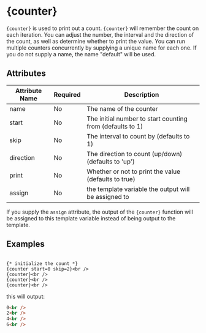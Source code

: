 # {counter}

`{counter}` is used to print out a count. `{counter}` will remember the
count on each iteration. You can adjust the number, the interval and the
direction of the count, as well as determine whether to print the
value. You can run multiple counters concurrently by supplying a unique
name for each one. If you do not supply a name, the name "default" will
be used.

## Attributes

| Attribute Name | Required | Description                                               |
|----------------|----------|-----------------------------------------------------------|
| name           | No       | The name of the counter                                   |
| start          | No       | The initial number to start counting from (defaults to 1) |
| skip           | No       | The interval to count by (defaults to 1)                  |
| direction      | No       | The direction to count (up/down) (defaults to 'up')       |
| print          | No       | Whether or not to print the value (defaults to true)      |
| assign         | No       | the template variable the output will be assigned to      |

If you supply the `assign` attribute, the output of the `{counter}`
function will be assigned to this template variable instead of being
output to the template.

## Examples

```smarty

{* initialize the count *}
{counter start=0 skip=2}<br />
{counter}<br />
{counter}<br />
{counter}<br />

```

this will output:

```html
0<br />
2<br />
4<br />
6<br />
```
      

